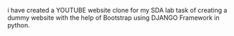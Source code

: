 i have created a YOUTUBE website clone for my SDA lab task of creating a dummy website with the help of Bootstrap using DJANGO Framework in python.
